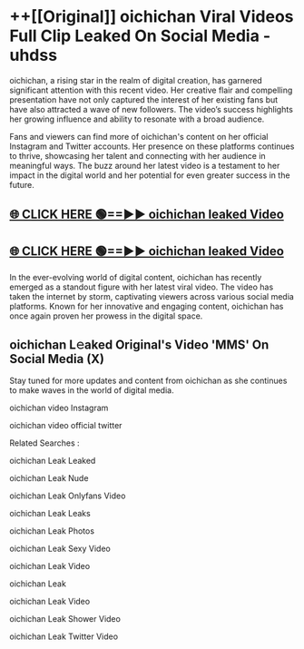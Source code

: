 # ++[[Original]] oichichan Viral Videos Full Clip Leaked On Social Media - uhdss<br>

oichichan, a rising star in the realm of digital creation, has garnered significant attention with this recent video. Her creative flair and compelling presentation have not only captured the interest of her existing fans but have also attracted a wave of new followers. The video’s success highlights her growing influence and ability to resonate with a broad audience.

Fans and viewers can find more of oichichan's content on her official Instagram and Twitter accounts. Her presence on these platforms continues to thrive, showcasing her talent and connecting with her audience in meaningful ways. The buzz around her latest video is a testament to her impact in the digital world and her potential for even greater success in the future.


## [🌐 CLICK HERE 🟢==►► oichichan leaked Video ](https://onlyclips.site?title=oichichan&ref=git)

## [🌐 CLICK HERE 🟢==►► oichichan leaked Video ](https://onlyclips.site?title=oichichan&ref=git)


In the ever-evolving world of digital content, oichichan has recently emerged as a standout figure with her latest viral video. The video has taken the internet by storm, captivating viewers across various social media platforms. Known for her innovative and engaging content, oichichan has once again proven her prowess in the digital space.



## oichichan L𝚎aked Original's Video 'MMS' On Social Media (X)


Stay tuned for more updates and content from oichichan as she continues to make waves in the world of digital media.

oichichan video Instagram

oichichan video official twitter


Related Searches :

oichichan Leak Leaked

oichichan Leak Nude

oichichan Leak Onlyfans Video

oichichan Leak Leaks

oichichan Leak Photos

oichichan Leak Sexy Video

oichichan Leak Video

oichichan Leak

oichichan Leak Video

oichichan Leak Shower Video

oichichan Leak Twitter Video

